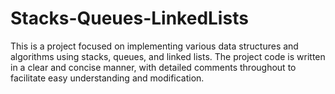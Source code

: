 # Stacks-Queues-LinkedLists
This is a project focused on implementing various data structures and algorithms using stacks, queues, and linked lists. The project code is written in a clear and concise manner, with detailed comments throughout to facilitate easy understanding and modification. 
